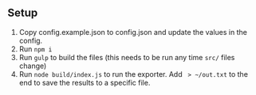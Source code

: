 ## Setup

1. Copy config.example.json to config.json and update the values in the config.
2. Run `npm i`
3. Run `gulp` to build the files (this needs to be run any time `src/` files change)
4. Run `node build/index.js` to run the exporter. Add ` > ~/out.txt` to the end to save the results to a specific file. 
